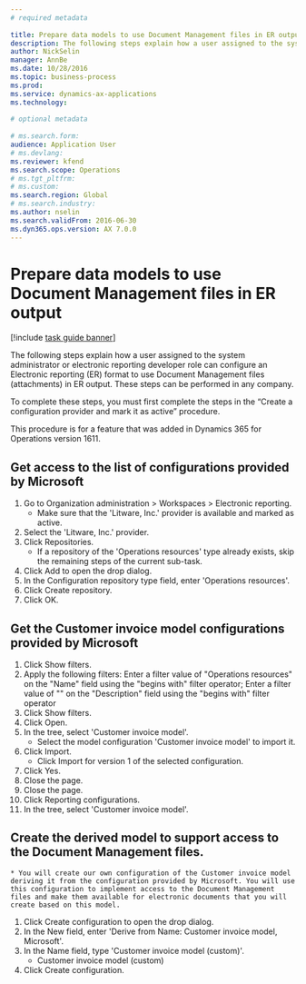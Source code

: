 ```yaml
--- 
# required metadata 
 
title: Prepare data models to use Document Management files in ER output
description: The following steps explain how a user assigned to the system administrator or electronic reporting developer role can configure an Electronic reporting (ER) format to use Document Management files (attachments) in ER output. 
author: NickSelin
manager: AnnBe 
ms.date: 10/28/2016
ms.topic: business-process 
ms.prod:  
ms.service: dynamics-ax-applications 
ms.technology:  
 
# optional metadata 
 
# ms.search.form:   
audience: Application User 
# ms.devlang:  
ms.reviewer: kfend
ms.search.scope: Operations 
# ms.tgt_pltfrm:  
# ms.custom:  
ms.search.region: Global
# ms.search.industry: 
ms.author: nselin
ms.search.validFrom: 2016-06-30 
ms.dyn365.ops.version: AX 7.0.0 
---
```

# Prepare data models to use Document Management files in ER output

[!include [task guide banner](../../includes/task-guide-banner.md)]

The following steps explain how a user assigned to the system administrator or electronic reporting developer role can configure an Electronic reporting (ER) format to use Document Management files (attachments) in ER output. These steps can be performed in any company.

To complete these steps, you must first complete the steps in the “Create a configuration provider and mark it as active” procedure.

This procedure is for a feature that was added in Dynamics 365 for Operations version 1611.


## Get access to the list of configurations provided by Microsoft
1. Go to Organization administration > Workspaces > Electronic reporting.
    * Make sure that the 'Litware, Inc.' provider is available and marked as active.  
2. Select the 'Litware, Inc.' provider.
3. Click Repositories.
    * If a repository of the 'Operations resources' type already exists, skip the remaining steps of the current sub-task.  
4. Click Add to open the drop dialog.
5. In the Configuration repository type field, enter 'Operations resources'.
6. Click Create repository.
7. Click OK.

## Get the Customer invoice model configurations provided by Microsoft
1. Click Show filters.
2. Apply the following filters: Enter a filter value of "Operations resources" on the "Name" field using the "begins with" filter operator; Enter a filter value of "" on the "Description" field using the "begins with" filter operator
3. Click Show filters.
4. Click Open.
5. In the tree, select 'Customer invoice model'.
    * Select the model configuration 'Customer invoice model' to import it.  
6. Click Import.
    * Click Import for version 1 of the selected configuration.  
7. Click Yes.
8. Close the page.
9. Close the page.
10. Click Reporting configurations.
11. In the tree, select 'Customer invoice model'.

## Create the derived model to support access to the Document Management files.
    * You will create our own configuration of the Customer invoice model deriving it from the configuration provided by Microsoft. You will use this configuration to implement access to the Document Management files and make them available for electronic documents that you will create based on this model.  
1. Click Create configuration to open the drop dialog.
2. In the New field, enter 'Derive from Name: Customer invoice model, Microsoft'.
3. In the Name field, type 'Customer invoice model (custom)'.
    * Customer invoice model (custom)  
4. Click Create configuration.

